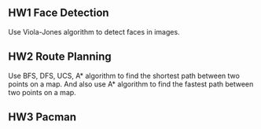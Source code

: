 ## HW1  Face Detection 
Use Viola-Jones algorithm to detect faces in images.

## HW2 Route Planning
Use BFS, DFS, UCS, A* algorithm to find the shortest path between two points on a map. And also use A* algorithm to find the fastest path between two points on a map.

## HW3 Pacman